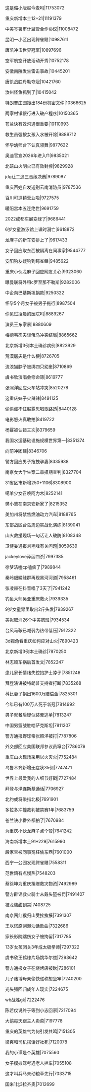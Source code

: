 这是缩小版赵今麦吗|11753072

重庆新增本土12+21|11191379

中美签署审计监管合作协议|11008472

昆明一小区出现鳄雀鳝|10987611

唐凯冲击世界冠军|10897696

空军航空开放活动开秀|10752178

安徽南陵发生雷击事故|10445201

唐凯战胜丹勒夺冠|10421760

汝州怪鱼抓到了|10415042

特朗普庄园搜出184份机密文件|10368625

两家村镇银行进入破产程序|10150365

苍兰诀有效沟通很重要|10110993

救生员强按女孩入水被开除|9889712

怀孕幼师台下认真领舞|9877622

奥迪官宣2026年进入f1|9835021

北碚山火明火已有效封控|9829928

jdg让二追三晋级决赛|9789087

重庆百姓自发送别云南消防员|9787536

百川可逗镇营业啦|9727575

暖阳宫本五连绝世|9691759

2022成都车展变绿了|9686441

6岁女童游泳馆上课时溺亡|9618872

龙麻子的新车安排上了|9617433

女子回应取东西被隔离在同事家|9544777

安阳钓友疑钓到鳄雀鳝|9485622

重庆小伙龙麻子回应网友关心|9323060

曝曼联将外租c罗至那不勒斯|9282006

中企向巴基斯坦捐款|9250322

怀孕5个月女子被男子拖行|8987504

你见过凌晨的医院吗|8889267

演员王东家暴|8880609

梅德韦杰夫谈俄乌冲突结局|8865662

北京新增3例本土确诊病例|8823929

荒漠屠夫是什么梗|8726705

流浪猫脖子被绑四只幼崽|8710869

虞书欣演唱会修命簿|8619777

张照洋回应火车站冲突|8520278

这重庆妹子火辣辣|8491125

偷偷藏不住赵露思唱歌路透|8440128

电影怒火真敢拍|8419722

杨幂被认错三次|8379659

我国水运基础设施规模世界第一|8351374

向前冲团建|8346706

警方回应男子拖拽孕妻|8335938

南京女大学生案二审择期宣判|8327704

31省区市新增250+1106|8308900

噶羊少女召唤阿力木|8252141

樊小慧在南京安新家了|8215352

美加州将禁售燃油动力汽车|8188765

东部战区台岛周边实战化演练|8139041

山火救援现场一句话让人破防|8108348

卫健委通报刘翔峰有关问题|8059639

jackeylove泽丽四杀|7997385

徐梦洁嗑cp嗑疯了|7989844

秦岭细鳞鲑群再现黑河河道|7958461

张凌赫在抖音唱了3天了|7941242

钓鱼大师吴亚重庆救火|7939335

9岁女童胃里取出2斤头发|7939267

美拟取消26个中美航班|7934534

台风马鞍已减弱为热带低压|7912322

3d视角看重庆如何应对山火|7890423

北京新增3例本土确诊|7870250

林志颖车祸后首发文|7852247

患儿家长情绪失控掐护士脖子|7851248

拜登演讲被特朗普支持者打断|7835268

科比妻子捐出1600万赔偿金|7825301

今年已有100万人死于新冠|7814992

男子就餐后疑似装晕逃单|7813247

中国男篮战胜哈萨克斯坦|7811207

警方通报野球帝张照洋被打|7787806

外交部回应美国联邦参议员窜台|7786079

重庆山火现场采用以火灭火|7752484

乌鲁木齐新增无症状35例|7747471

世界上最爱我的人细节好戳|7727484

拜登与泽连斯基通话|7706927

北约或将染指北极|7691901

多拉多冲撞裁判被禁赛1年|7683759

苍兰诀小番外都拍了|7670984

为重庆小伙龙麻子点个赞|7641242

海南新增本土91+229|7615990

段家宝被同事冤枉偷东西|7601000

西宁一公园发现鳄雀鳝|7558311

范世錡有点慢热|7548203

蔡徐坤为重庆捐赠救灾物资|7492989

警方辟谣救火骑士未戴头盔被罚|7491407

被龙族甜到哭|7408725

南京网红猴归山受挫挨揍|7391307

王以诺原创潮汕话歌曲|7322686

家长影院踹伤女子被拘留|7317785

13岁女孩闭关3年成太极拳师|7297322

虞书欣王鹤棣片场跳华尔兹|7293642

警方通报女子在烧烤店被砍|7286101

儿子赌博母亲偷快递称想坐牢|7240200

光头强回归成年人现实|7224675

wb战胜gk|7222476

陈若仪说终于等到小志回家|7217094

大鹅每天跟主人卖菜|7197778

重庆的英雄气为何引发共鸣|7151305

梁爽和司机搭话好社死|7120078

我的小谭是个英雄|7075560

女子模拟驾考遇老人拦车|7055108

这才叫兵马未动粮草先行|7033715

国米1比3拉齐奥|7012699

